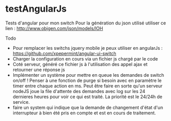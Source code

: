 # testAngularJs
Tests d'angular pour mon switch
Pour la génération du json utilisé utiliser ce lien : http://www.objgen.com/json/models/lOH

Todo
- Pour remplacer les switchs jquery mobile je peux utiliser en angularJs : https://github.com/xpepermint/angular-ui-switch
- Charger la configuration en cours via un fichier js chargé par le code
- Coté serveur, généré ce fichier js à l'utilisation des appel ajax et retourner une réponse js
- Implémenter un système pour mettre en queue les demandes de switch on/off ! Penser à une fonction de purge si besoin avec en paramètre le timer entre chaque action en ms. Peut être faire en sorte qu'un serveur nodeJS joue la file d'attente des demandes avec log sur les 24 dernieres heures pour voir ce qui est traité. La priorité est le 24/24h de service.
- faire un system qui indique que la demande de changement d'état d'un interrupteur à bien été pris en compte et est en cours de traitement.
